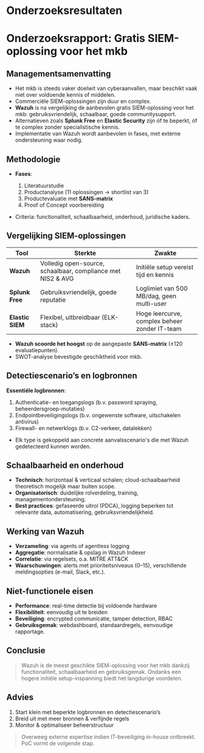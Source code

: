 # Onderzoeksresultaten


# Onderzoeksrapport: Gratis SIEM-oplossing voor het mkb

## Managementsamenvatting

* Het mkb is steeds vaker doelwit van cyberaanvallen, maar beschikt vaak niet over voldoende kennis of middelen.
* Commerciële SIEM-oplossingen zijn duur en complex.
* **Wazuh** is na vergelijking de aanbevolen gratis SIEM-oplossing voor het mkb: gebruiksvriendelijk, schaalbaar, goede communitysupport.
* Alternatieven zoals **Splunk Free** en **Elastic Security** zijn óf te beperkt, óf te complex zonder specialistische kennis.
* Implementatie van Wazuh wordt aanbevolen in fases, met externe ondersteuning waar nodig.

##  Methodologie

* **Fases**:

  1. Literatuurstudie
  2. Productanalyse (11 oplossingen → shortlist van 3)
  3. Productevaluatie met **SANS-matrix**
  4. Proof of Concept voorbereiding

* Criteria: functionaliteit, schaalbaarheid, onderhoud, juridische kaders.

##  Vergelijking SIEM-oplossingen

| Tool             | Sterkte                                                     | Zwakte                                        |
| ---------------- | ----------------------------------------------------------- | --------------------------------------------- |
| **Wazuh**        | Volledig open-source, schaalbaar, compliance met NIS2 & AVG | Initiële setup vereist tijd en kennis         |
| **Splunk Free**  | Gebruiksvriendelijk, goede reputatie                        | Loglimiet van 500 MB/dag, geen multi-user     |
| **Elastic SIEM** | Flexibel, uitbreidbaar (ELK-stack)                          | Hoge leercurve, complex beheer zonder IT-team |

* **Wazuh scoorde het hoogst** op de aangepaste **SANS-matrix** (±120 evaluatiepunten).
* SWOT-analyse bevestigde geschiktheid voor mkb.

## Detectiescenario’s en logbronnen

**Essentiële logbronnen**:

1. Authenticatie- en toegangslogs (b.v. password spraying, beheerdersgroep-mutaties)
2. Endpointbeveiligingslogs (b.v. ongewenste software, uitschakelen antivirus)
3. Firewall- en netwerklogs (b.v. C2-verkeer, datalekken)

* Elk type is gekoppeld aan concrete aanvalsscenario's die met Wazuh gedetecteerd kunnen worden.

## Schaalbaarheid en onderhoud

* **Technisch**: horizontaal & verticaal schalen; cloud-schaalbaarheid theoretisch mogelijk maar buiten scope.
* **Organisatorisch**: duidelijke rolverdeling, training, managementondersteuning.
* **Best practices**: gefaseerde uitrol (PDCA), logging beperken tot relevante data, automatisering, gebruiksvriendelijkheid.

## Werking van Wazuh

* **Verzameling**: via agents of agentless logging
* **Aggregatie**: normalisatie & opslag in Wazuh Indexer
* **Correlatie**: via regelsets, o.a. MITRE ATT\&CK
* **Waarschuwingen**: alerts met prioriteitsniveaus (0–15), verschillende meldingsopties (e-mail, Slack, etc.).

## Niet-functionele eisen

* **Performance**: real-time detectie bij voldoende hardware
* **Flexibiliteit**: eenvoudig uit te breiden
* **Beveiliging**: encrypted communicatie, tamper detection, RBAC
* **Gebruiksgemak**: webdashboard, standaardregels, eenvoudige rapportage.

## Conclusie

> Wazuh is de meest geschikte SIEM-oplossing voor het mkb dankzij functionaliteit, schaalbaarheid en gebruiksgemak. Ondanks een hogere initiële setup-inspanning biedt het langdurige voordelen.

## Advies

1. Start klein met beperkte logbronnen en detectiescenario’s
2. Breid uit met meer bronnen & verfijnde regels
3. Monitor & optimaliseer beheerstructuur

> Overweeg externe expertise indien IT-beveiliging in-house ontbreekt. PoC vormt de volgende stap.

